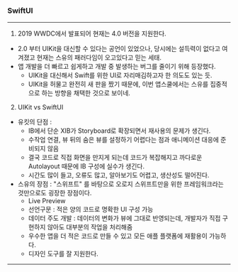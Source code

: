 ### SwiftUI
---

1. 2019 WWDC에서 발표되어 현재는 4.0 버전을 지원한다.
- 2.0 부터 UIKit을 대신할 수 있다는 공언이 있었으나, 당시에는 설득력이 없다고 여겨졌고 현재는 스유의 패러다임이 오고있다고 믿는 세태.
- 앱 개발을 더 빠르고 쉽게하고 개발 중 발생하는 버그를 줄이기 위해 등장했다.
    + UIKit을 대신해서 Swift를 위한 UI로 자리매김하고자 한 의도도 있는 듯.
    + UIKit을 허물고 완전히 새 판을 짰기 때문에, 이번 앱스쿨에서는 스유를 집중적으로 하는 방향을 채택한 것으로 보이네.
    
2. UIKit vs SwiftUI
- 유킷의 단점 :
    + IB에서 단순 XIB가 Storyboard로 확장되면서 재사용의 문제가 생긴다.
    + 수작업 연결, 뷰 뒤의 숨은 뷰를 설정하기 어렵다는 점과 애니메이션 대응에 준비되지 않음
    + 결국 코드로 직접 화면을 만지게 되는데 코드가 복잡해지고 까다로운 Autolayout 때문에 IB 구성에 실수가 생긴다.
    + 시간도 많이 들고, 오류도 많고, 알아보기도 어렵고, 생산성도 떨어진다.
- 스유의 장점 : "스위프트" 를 바탕으로 오로지 스위프트만을 위한 프레임워크라는 것만으로도 굉장한 장점이다.
    + Live Preview
    + 선언구문 : 적은 양의 코드로 명확한 UI 구성 가능 
    + 데이터 주도 개발 : 데이터의 변화가 뷰에 그대로 반영되는데, 개발자가 직접 구현하지 않아도 대부분의 작업을 처리해줌
    + 우수한 앱을 더 적은 코드로 만들 수 있고 모든 애플 플랫폼에 재활용이 가능하다.
    + 디자인 도구를 잘 지원한다.
    
---